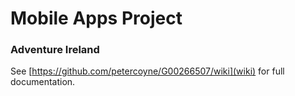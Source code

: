 # Mobile Apps Project
### Adventure Ireland

See [https://github.com/petercoyne/G00266507/wiki](wiki) for full documentation.